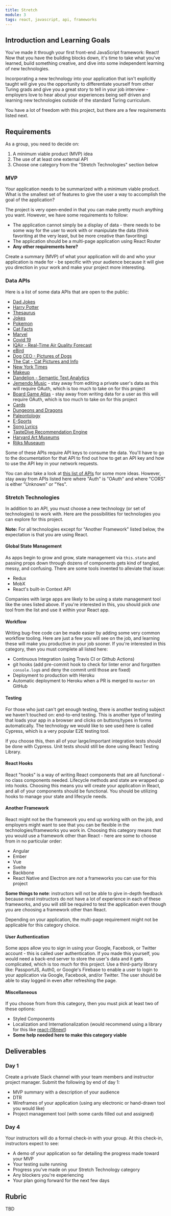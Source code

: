 ```yaml
---
title: Stretch
module: 3
tags: react, javascript, api, frameworks
---
```


## Introduction and Learning Goals

You've made it through your first front-end JavaScript framework: React! Now that you have the building blocks down, it's time to take what you've learned, build something creative, and dive into some independent learning of new technologies.

Incorporating a new technology into your application that isn't explicitly taught will give you the opportunity to differentiate yourself from other Turing grads and give you a great story to tell in your job interview - employers love to hear about your experiences being self driven and learning new technologies outside of the standard Turing curriculum.

You have a lot of freedom with this project, but there are a few requirements listed next.

## Requirements

As a group, you need to decide on:

1. A minimum viable product (MVP) idea
1. The use of at least one external API
1. Choose one category from the "Stretch Technologies" section below

### MVP

Your application needs to be summarized with a minimum viable product. What is the smallest set of features to give the user a way to accomplish the goal of the application?

The project is very open-ended in that you can make pretty much anything you want. However, we have some requirements to follow:
* The application cannot simply be a display of data - there needs to be some way for the user to work with or manipulate the data (think favoriting at the very least, but be more creative than favoriting)
* The application should be a multi-page application using React Router
* **Any other requirements here?**

Create a summary (MVP) of what your application will do and who your application is made for - be specific with your audience because it will give you direction in your work and make your project more interesting.

### Data APIs

Here is a list of some data APIs that are open to the public:

* [Dad Jokes](https://icanhazdadjoke.com/api)
* [Harry Potter](https://www.potterapi.com/)
* [Thesaurus](https://words.bighugelabs.com/site/api)
* [Jokes](https://jokes.one/api/joke/)
* [Pokemon](https://pokeapi.co/)
* [Cat Facts](https://alexwohlbruck.github.io/cat-facts/docs/)
* [Marvel](https://developer.marvel.com/)
* [Covid 19](https://covid19api.com/)
* [IQAir - Real-Time Air Quality Forecast](https://www.iqair.com/us/air-pollution-data-api)
* [eBird](https://documenter.getpostman.com/view/664302/S1ENwy59?version=latest)
* [Dog CEO - Pictures of Dogs](https://dog.ceo/dog-api/)
* [The Cat - Cat Pictures and Info](https://thecatapi.com/)
* [New York Times](https://developer.nytimes.com/)
* [Makeup](https://makeup-api.herokuapp.com/)
* [Dandelion - Semantic Text Analytics](https://dandelion.eu/docs/)
* [Jemendo Music](https://developer.jamendo.com/v3.0) - stay away from editing a private user's data as this will require OAuth, which is too much to take on for this project
* [Board Game Atlas](https://www.boardgameatlas.com/api/docs/) - stay away from writing data for a user as this will require OAuth, which is too much to take on for this project
* [Cards](http://deckofcardsapi.com/)
* [Dungeons and Dragons](https://www.dnd5eapi.co/docs/)
* [Paleontology](https://paleobiodb.org/data1.2/)
* [E-Sports](https://pandascore.co/)
* [Song Lyrics](https://lyricsovh.docs.apiary.io/#reference)
* [TasteDive Recommendation Engine](https://tastedive.com/read/api)
* [Harvard Art Museums](https://www.harvardartmuseums.org/collections/api)
* [Rijks Museaum](https://www.rijksmuseum.nl/en/api/-rijksmuseum-oai-api-instructions-for-use)

Some of these APIs require API keys to consume the data. You'll have to go to the documentation for that API to find out how to get an API key and how to use the API key in your network requests.

You can also take a look at [this list of APIs](https://github.com/public-apis/public-apis) for some more ideas. However, stay away from APIs listed here where "Auth" is "OAuth" and where "CORS" is either "Unknown" or "Yes".  

### Stretch Technologies

In addition to an API, you must choose a new technology (or set of technologies) to work with. Here are the possibilities for technologies you can explore for this project.

**Note:** For all technologies except for "Another Framework" listed below, the expectation is that you are using React.

#### Global State Management

As apps begin to grow and grow, state management via `this.state` and passing props down through dozens of components gets kind of tangled, messy, and confusing. There are some tools invented to alleviate that issue:

* Redux
* MobX
* React's built-in Context API

Companies with large apps are likely to be using a state management tool like the ones listed above. If you're interested in this, you should pick _one_ tool from the list and use it within your React app.

#### Workflow

Writing bug-free code can be made easier by adding some very common workflow tooling. Here are just a few you will see on the job, and learning these will make you productive in your job sooner. If you're interested in this category, then you must complete all listed here:

* Continuous Integration (using Travis CI or Github Actions)
* git hooks (add pre-commit hook to check for linter error and forgotten `console.log`s and deny the commit until those are fixed)
* Deployment to production with Heroku
* Automatic deployment to Heroku when a PR is merged to `master` on GitHub

#### Testing

For those who just can't get enough testing, there is another testing subject we haven't touched on: end-to-end testing. This is another type of testing that loads your app in a browser and clicks on buttons/types in forms automatically. The technology we would like to see used here is called Cypress, which is a very popular E2E testing tool.

If you choose this, then all of your large/important integration tests should be done with Cypress. Unit tests should still be done using React Testing Library.

#### React Hooks

React "hooks" is a way of writing React components that are all functional - no class components needed. Lifecycle methods and state are wrapped up into hooks. Choosing this means you will create your application in React, and all of your components should be functional. You should be utilizing hooks to manage your state and lifecycle needs.

#### Another Framework

React might not be the framework you end up working with on the job, and employers might want to see that you can be flexible in the technologies/frameworks you work in. Choosing this category means that you would use a framework other than React - here are some to choose from in no particular order:

* Angular
* Ember
* Vue
* Svelte
* Backbone
* React Native and Electron are _not_ a frameworks you can use for this project

**Some things to note**: instructors will not be able to give in-depth feedback because most instructors do not have a lot of experience in each of these frameworks, and you will still be required to test the application even though you are choosing a framework other than React.

Depending on your application, the multi-page requirement might not be applicable for this category choice.

#### User Authentication

Some apps allow you to sign in using your Google, Facebook, or Twitter account - this is called user authentication. If you made this yourself, you would need a back-end server to store the user's data and it gets complicated, which is too much for this project. Use a third-party library like: PassportJS, Auth0, or Google's Firebase to enable a user to login to your application via Google, Facebook, and/or Twitter. The user should be able to stay logged in even after refreshing the page.

#### Miscellaneous

If you choose from from this category, then you must pick at least two of these options:

* Styled Components
* Localization and Internationalization (would recommend using a library for this like [react-i18next](https://github.com/i18next/react-i18next))
* **Some help needed here to make this category viable**


## Deliverables

### Day 1

Create a private Slack channel with your team members and instructor project manager. Submit the following by end of day 1:

* MVP summary with a description of your audience
* DTR
* Wireframes of your application (using any electronic or hand-drawn tool you would like)
* Project management tool (with some cards filled out and assigned)

### Day 4

Your instructors will do a formal check-in with your group. At this check-in, instructors expect to see:
* A demo of your application so far detailing the progress made toward your MVP
* Your testing suite running
* Progress you've made on your Stretch Technology category
* Any blockers you're experiencing
* Your plan going forward for the next few days

## Rubric

TBD

